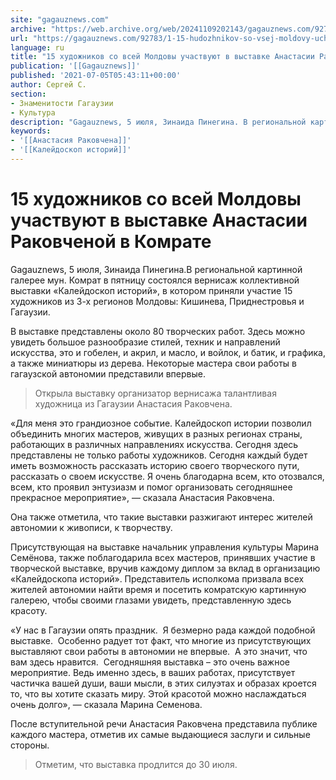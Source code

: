 ```yaml
---
site: "gagauznews.com"
archive: "https://web.archive.org/web/20241109202143/gagauznews.com/92783/1-15-hudozhnikov-so-vsej-moldovy-uchastvuyut-v-vystavke-anastasii-rakovcheny-v-komrate.html"
url: "https://gagauznews.com/92783/1-15-hudozhnikov-so-vsej-moldovy-uchastvuyut-v-vystavke-anastasii-rakovcheny-v-komrate.html"
language: ru
title: "15 художников со всей Молдовы участвуют в выставке Анастасии Раковченой в Комрате"
publication: '[[Gagauznews]]'
published: '2021-07-05T05:43:11+00:00'
author: Сергей С.
section:
- Знаменитости Гагаузии
- Культура
description: "Gagauznews, 5 июля, Зинаида Пинегина. В региональной картинной галерее мун. Комрат в пятницу состоялся вернисаж коллективной выставки «Калейдоскоп историй», в котором приняли участие 15 художников из 3-х регионов Молдовы: Кишинева, Приднестровья и Гагаузии. В выставке представлены около 80 творческих работ. Здесь можно увидеть большое разнообразие стилей, техник и направлений искусства, это и гобелен, и акрил, и масло, и войлок, и батик, и графика, а также миниатюры из дерева. Некоторые мастера свои работы в гагаузской автономии представили впервые. Открыла выставку организатор вернисажа талантливая художница из Гагаузии Анастасия Раковчена. «Для меня это грандиозное событие. Калейдоскоп истории позволил объединить многих мастеров, живущих в […]"
keywords:
- '[[Анастасия Раковчена]]'
- '[[Калейдоскоп историй]]'
---
```


# 15 художников со всей Молдовы участвуют в выставке Анастасии Раковченой в Комрате

Gagauznews, 5 июля, Зинаида Пинегина.В региональной картинной галерее мун. Комрат в пятницу состоялся вернисаж коллективной выставки «Калейдоскоп историй», в котором приняли участие 15 художников из 3-х регионов Молдовы: Кишинева, Приднестровья и Гагаузии.

В выставке представлены около 80 творческих работ. Здесь можно увидеть большое разнообразие стилей, техник и направлений искусства, это и гобелен, и акрил, и масло, и войлок, и батик, и графика, а также миниатюры из дерева. Некоторые мастера свои работы в гагаузской автономии представили впервые.

> Открыла выставку организатор вернисажа талантливая художница из Гагаузии Анастасия Раковчена.

«Для меня это грандиозное событие. Калейдоскоп истории позволил объединить многих мастеров, живущих в разных регионах страны, работающих в различных направлениях искусства. Сегодня здесь представлены не только работы художников. Сегодня каждый будет иметь возможность рассказать историю своего творческого пути, рассказать о своем искусстве. Я очень благодарна всем, кто отозвался, всем, кто проявил энтузиазм и помог организовать сегодняшнее прекрасное мероприятие», — сказала Анастасия Раковчена.

Она также отметила, что такие выставки разжигают интерес жителей автономии к живописи, к творчеству.

Присутствующая на выставке начальник управления культуры Марина Семёнова, также поблагодарила всех мастеров, принявших участие в творческой выставке, вручив каждому диплом за вклад в организацию «Калейдоскопа историй». Представитель исполкома призвала всех жителей автономии найти время и посетить комратскую картинную галерею, чтобы своими глазами увидеть, представленную здесь красоту.

«У нас в Гагаузии опять праздник.  Я безмерно рада каждой подобной выставке.  Особенно радует тот факт, что многие из присутствующих выставляют свои работы в автономии не впервые.  А это значит, что вам здесь нравится.  Сегодняшняя выставка – это очень важное мероприятие. Ведь именно здесь, в ваших работах, присутствует частичка вашей души, ваши мысли, в этих силуэтах и образах кроется то, что вы хотите сказать миру. Этой красотой можно наслаждаться очень долго», — сказала Марина Семенова.

После вступительной речи Анастасия Раковчена представила публике каждого мастера, отметив их самые выдающиеся заслуги и сильные стороны.

> Отметим, что выставка продлится до 30 июля.